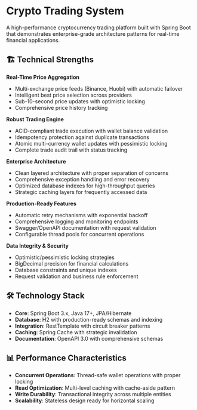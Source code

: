 # Crypto Trading System

A high-performance cryptocurrency trading platform built with Spring Boot that demonstrates enterprise-grade architecture patterns for real-time financial applications.

## 🏗️ Technical Strengths

**Real-Time Price Aggregation**
- Multi-exchange price feeds (Binance, Huobi) with automatic failover
- Intelligent best price selection across providers
- Sub-10-second price updates with optimistic locking
- Comprehensive price history tracking

**Robust Trading Engine**
- ACID-compliant trade execution with wallet balance validation
- Idempotency protection against duplicate transactions
- Atomic multi-currency wallet updates with pessimistic locking
- Complete trade audit trail with status tracking

**Enterprise Architecture**
- Clean layered architecture with proper separation of concerns
- Comprehensive exception handling and error recovery
- Optimized database indexes for high-throughput queries
- Strategic caching layers for frequently accessed data

**Production-Ready Features**
- Automatic retry mechanisms with exponential backoff
- Comprehensive logging and monitoring endpoints
- Swagger/OpenAPI documentation with request validation
- Configurable thread pools for concurrent operations

**Data Integrity & Security**
- Optimistic/pessimistic locking strategies
- BigDecimal precision for financial calculations
- Database constraints and unique indexes
- Request validation and business rule enforcement

## 🛠️ Technology Stack

- **Core**: Spring Boot 3.x, Java 17+, JPA/Hibernate
- **Database**: H2 with production-ready schemas and indexing
- **Integration**: RestTemplate with circuit breaker patterns
- **Caching**: Spring Cache with strategic invalidation
- **Documentation**: OpenAPI 3.0 with comprehensive schemas

## 📊 Performance Characteristics

- **Concurrent Operations**: Thread-safe wallet operations with proper locking
- **Read Optimization**: Multi-level caching with cache-aside pattern
- **Write Durability**: Transactional integrity across multiple entities
- **Scalability**: Stateless design ready for horizontal scaling
